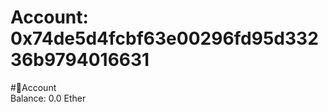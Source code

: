 
Account: 0x74de5d4fcbf63e00296fd95d33236b9794016631
===================================================
  
#📜Account  
Balance: 0.0 Ether
